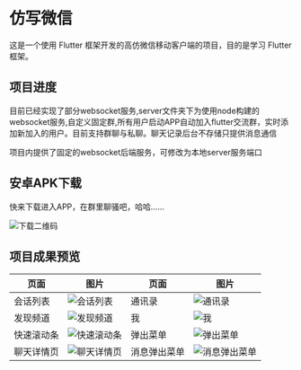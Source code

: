 # 仿写微信

这是一个使用 Flutter 框架开发的高仿微信移动客户端的项目，目的是学习 Flutter 框架。

## 项目进度

目前已经实现了部分websocket服务,server文件夹下为使用node构建的websocket服务,自定义固定群,所有用户启动APP自动加入flutter交流群，实时添加新加入的用户。目前支持群聊与私聊。聊天记录后台不存储只提供消息通信

项目内提供了固定的websocket后端服务，可修改为本地server服务端口

## 安卓APK下载
快来下载进入APP，在群里聊骚吧，哈哈......



![下载二维码](https://raw.githubusercontent.com/wkiwi/flutter_WeChat/master/assets/demo/ercode.png "下载二维码") 


## 项目成果预览

| 页面   |  图片  | 页面   | 图片   |
| -- | -- | -- | -- |
| 会话列表   | ![会话列表](https://raw.githubusercontent.com/wkiwi/flutter_WeChat/master/assets/demo/2.png "会话列表")   | 通讯录   |  ![通讯录](https://raw.githubusercontent.com/wkiwi/flutter_WeChat/master/assets/demo/3.png "通讯录")  |
| 发现频道   | ![发现频道](https://raw.githubusercontent.com/wkiwi/flutter_WeChat/master/assets/demo/5.png "发现频道")   | 我   | ![我](https://raw.githubusercontent.com/wkiwi/flutter_WeChat/master/assets/demo/6.png "我")   |
| 快速滚动条   |  ![快速滚动条](https://raw.githubusercontent.com/wkiwi/flutter_WeChat/master/assets/demo/4.png "快速滚动条")  | 弹出菜单   | ![弹出菜单](https://raw.githubusercontent.com/wkiwi/flutter_WeChat/master/assets/demo/1.png "弹出菜单")   |
| 聊天详情页   |  ![聊天详情页](https://raw.githubusercontent.com/wkiwi/flutter_WeChat/master/assets/demo/7.png "聊天详情页")  | 消息弹出菜单   | ![消息弹出菜单](https://raw.githubusercontent.com/wkiwi/flutter_WeChat/master/assets/demo/8.png "消息弹出菜单")   |




